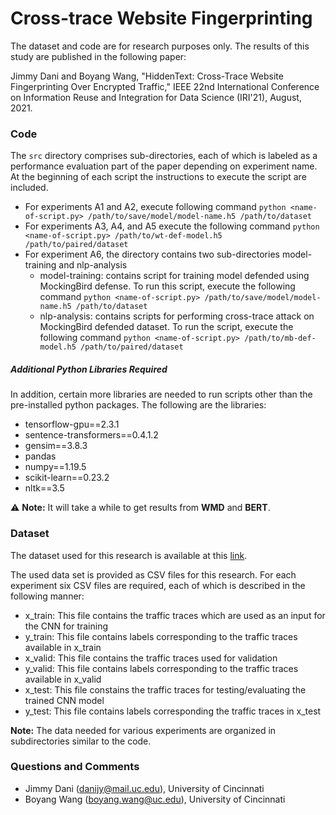 # Cross-trace Website Fingerprinting

The dataset and code are for research purposes only. The results of this study are published in the following paper:

Jimmy Dani and Boyang Wang, "HiddenText: Cross-Trace Website Fingerprinting Over Encrypted Traffic," IEEE 22nd International Conference on Information Reuse and Integration for Data Science (IRI'21), August, 2021. 


### Code
The <code>src</code> directory comprises sub-directories, each of which is labeled as a performance evaluation part of the paper depending on experiment name. At the beginning of each script the instructions to execute the script are included.

- For experiments A1 and A2, execute following command ```python <name-of-script.py> /path/to/save/model/model-name.h5 /path/to/dataset```
- For experiments A3, A4, and A5 execute the following command ```python <name-of-script.py> /path/to/wt-def-model.h5 /path/to/paired/dataset```
- For experiment A6, the directory contains two sub-directories model-training and nlp-analysis
  - model-training: contains script for training model defended using MockingBird defense. To run this script, execute the following command ```python <name-of-script.py> /path/to/save/model/model-name.h5 /path/to/dataset```
  - nlp-analysis: contains scripts for performing cross-trace attack on MockingBird defended dataset. To run the script, execute the following command ```python <name-of-script.py> /path/to/mb-def-model.h5 /path/to/paired/dataset```

##### Additional Python Libraries Required
In addition, certain more libraries are needed to run scripts other than the pre-installed python packages. The following are the libraries:
- tensorflow-gpu==2.3.1
- sentence-transformers==0.4.1.2
- gensim==3.8.3
- pandas
- numpy==1.19.5
- scikit-learn==0.23.2
- nltk==3.5

⚠️ **Note:** It will take a while to get results from __WMD__ and __BERT__.

### Dataset

The dataset used for this research is available at this [link](https://mailuc-my.sharepoint.com/:f:/g/personal/danijy_mail_uc_edu/EvKxdrCQoxlPn2e43Ihiv1oBInJ7nABN35R5kG-PedQ_SQ?e=BM7axE).

The used data set is provided as CSV files for this research. For each experiment six CSV files are required, each of which is described in the following manner:
- x_train: This file contains the traffic traces which are used as an input for the CNN for training
- y_train: This file contains labels corresponding to the traffic traces available in x_train
- x_valid: This file contains the traffic traces used for validation
- y_valid: This file contains labels corresponding to the traffic traces available in x_valid
- x_test: This file constains the traffic traces for testing/evaluating the trained CNN model
- y_test: This file contains labels corresponding the traffic traces in x_test

**Note:** The data needed for various experiments are organized in subdirectories similar to the code.

### Questions and Comments
- Jimmy Dani (<danijy@mail.uc.edu>), University of Cincinnati
- Boyang Wang (<boyang.wang@uc.edu>), University of Cincinnati
